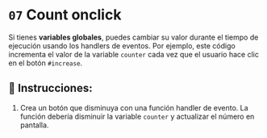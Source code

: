 # `07` Count onclick

Si tienes **variables globales**, puedes cambiar su valor durante el tiempo de ejecución usando los handlers de eventos. Por ejemplo, este código incrementa el valor de la variable `counter` cada vez que el usuario hace clic en el botón `#increase`.

## 📝 Instrucciones:

1. Crea un botón que disminuya con una función handler de evento. La función debería disminuir la variable `counter` y actualizar el número en pantalla.
